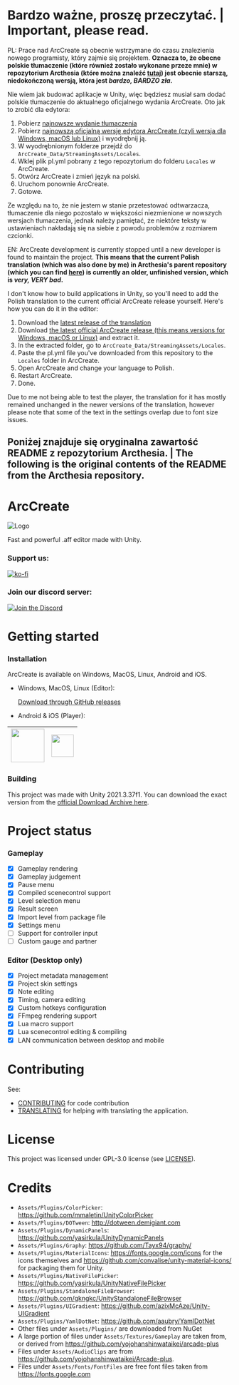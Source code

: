 # Bardzo ważne, proszę przeczytać. | Important, please read.
PL:
Prace nad ArcCreate są obecnie wstrzymane do czasu znalezienia nowego programisty, który zajmie się projektem. **Oznacza to, że obecne polskie tłumaczenie (które również zostało wykonane przeze mnie) w repozytorium Arcthesia (które można znaleźć [tutaj](https://github.com/Arcthesia/ArcCreate)) jest obecnie starszą, niedokończoną wersją, która jest *bardzo, BARDZO zła*.**

Nie wiem jak budować aplikacje w Unity, więc będziesz musiał sam dodać polskie tłumaczenie do aktualnego oficjalnego wydania ArcCreate. Oto jak to zrobić dla edytora:
1. Pobierz [najnowsze wydanie tłumaczenia](https://github.com/unauthparadox/ArcCreate/releases)
2. Pobierz [najnowszą oficjalną wersję edytora ArcCreate (czyli wersja dla Windows, macOS lub Linux)](https://github.com/Arcthesia/ArcCreate/releases) i wyodrębnij ją.
3. W wyodrębnionym folderze przejdź do `ArcCreate_Data/StreamingAssets/Locales`.
4. Wklej plik pl.yml pobrany z tego repozytorium do folderu `Locales` w ArcCreate.
5. Otwórz ArcCreate i zmień język na polski.
6. Uruchom ponownie ArcCreate.
7. Gotowe.

Ze względu na to, że nie jestem w stanie przetestować odtwarzacza, tłumaczenie dla niego pozostało w większości niezmienione w nowszych wersjach tłumaczenia, jednak należy pamiętać, że niektóre teksty w ustawieniach nakładają się na siebie z powodu problemów z rozmiarem czcionki.

EN:
ArcCreate development is currently stopped until a new developer is found to maintain the project. **This means that the current Polish translation (which was also done by me) in Arcthesia's parent repository (which you can find [here](https://github.com/Arcthesia/ArcCreate)) is currently an older, unfinished version, which is *very, VERY bad*.**

I don't know how to build applications in Unity, so you'll need to add the Polish translation to the current official ArcCreate release yourself. Here's how you can do it in the editor:
1. Download the [latest release of the translation](https://github.com/unauthparadox/ArcCreate/releases)
2. Download [the latest official ArcCreate release (this means versions for Windows, macOS or Linux)](https://github.com/Arcthesia/ArcCreate/releases) and extract it.
3. In the extracted folder, go to `ArcCreate_Data/StreamingAssets/Locales`.
4. Paste the pl.yml file you've downloaded from this repository to the `Locales` folder in ArcCreate.
5. Open ArcCreate and change your language to Polish.
6. Restart ArcCreate.
7. Done.

Due to me not being able to test the player, the translation for it has mostly remained unchanged in the newer versions of the translation, however please note that some of the text in the settings overlap due to font size issues.

## Poniżej znajduje się oryginalna zawartość README z repozytorium Arcthesia. | The following is the original contents of the README from the Arcthesia repository.

# ArcCreate

![Logo](Assets/Textures/Logos/LogoFull.png?raw=true "Title")

Fast and powerful .aff editor made with Unity.

### Support us:

[![ko-fi](https://ko-fi.com/img/githubbutton_sm.svg)](https://ko-fi.com/Q5Q1JE1B1)

### Join our discord server:

[![Join the Discord](https://discord.com/api/guilds/1083452023250354206/widget.png?style=banner4)](https://discord.com/invite/t27ptGsrGH)

# Getting started

### Installation

ArcCreate is available on Windows, MacOS, Linux, Android and iOS.

- Windows, MacOS, Linux (Editor):

  [Download through GitHub releases](https://github.com/Arcthesia/ArcCreate/releases/)

- Android & iOS (Player):

| [<img src="https://play.google.com/intl/en_us/badges/images/generic/en-play-badge.png" height=75px>](https://play.google.com/store/apps/details?id=com.Arcthesia.ArcCreate) | [<img src="https://developer.apple.com/assets/elements/badges/download-on-the-app-store.svg" height=50px>](https://apps.apple.com/us/app/arccreate/id6445904090) |
| - | - |

### Building

This project was made with Unity 2021.3.37f1. You can download the exact version from the [official Download Archive here](https://unity.com/releases/editor/archive).

# Project status

### Gameplay
- [x] Gameplay rendering
- [x] Gameplay judgement
- [x] Pause menu
- [x] Compiled scenecontrol support
- [x] Level selection menu
- [x] Result screen
- [x] Import level from package file
- [x] Settings menu
- [ ] Support for controller input
- [ ] Custom gauge and partner

### Editor (Desktop only)
- [x] Project metadata management
- [x] Project skin settings
- [x] Note editing
- [x] Timing, camera editing
- [x] Custom hotkeys configuration
- [x] FFmpeg rendering support
- [x] Lua macro support
- [x] Lua scenecontrol editing & compiling
- [x] LAN communication between desktop and mobile

# Contributing

See:
- [CONTRIBUTING](CONTRIBUTING.md) for code contribution
- [TRANSLATING](TRANSLATING.md) for helping with translating the application.

# License

This project was licensed under GPL-3.0 license (see [LICENSE](LICENSE)).

# Credits

- `Assets/Plugins/ColorPicker`: https://github.com/mmaletin/UnityColorPicker
- `Assets/Plugins/DOTween`: http://dotween.demigiant.com
- `Assets/Plugins/DynamicPanels`: https://github.com/yasirkula/UnityDynamicPanels
- `Assets/Plugins/Graphy`: https://github.com/Tayx94/graphy/
- `Assets/Plugins/MaterialIcons`: https://fonts.google.com/icons for the icons themselves and https://github.com/convalise/unity-material-icons/ for packaging them for Unity.
- `Assets/Plugins/NativeFilePicker`: https://github.com/yasirkula/UnityNativeFilePicker
- `Assets/Plugins/StandaloneFileBrowser`: https://github.com/gkngkc/UnityStandaloneFileBrowser
- `Assets/Plugins/UIGradient`: https://github.com/azixMcAze/Unity-UIGradient
- `Assets/Plugins/YamlDotNet`: https://github.com/aaubry/YamlDotNet
- Other files under `Assets/Plugins/` are downloaded from NuGet
- A large portion of files under `Assets/Textures/Gameplay` are taken from, or derived from https://github.com/yojohanshinwataikei/arcade-plus
- Files under `Assets/AudioClips` are from https://github.com/yojohanshinwataikei/Arcade-plus.
- Files under `Assets/Fonts/FontFiles` are free font files taken from https://fonts.google.com
